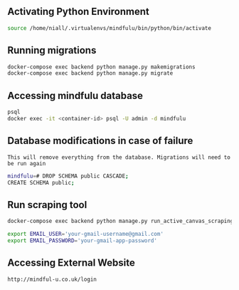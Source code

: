 ## Activating Python Environment
```sh 
source /home/niall/.virtualenvs/mindfulu/bin/python/bin/activate
```

## Running migrations
```sh 
docker-compose exec backend python manage.py makemigrations
docker-compose exec backend python manage.py migrate
```

## Accessing mindfulu database
```sh 
psql
docker exec -it <container-id> psql -U admin -d mindfulu
```

## Database modifications in case of failure
`This will remove everything from the database. Migrations will need to be run again`
```sh 
mindfulu=# DROP SCHEMA public CASCADE;
CREATE SCHEMA public;
```

## Run scraping tool

```sh
docker-compose exec backend python manage.py run_active_canvas_scraping```

export EMAIL_USER='your-gmail-username@gmail.com'
export EMAIL_PASSWORD='your-gmail-app-password'
```

## Accessing External Website

```sh
http://mindful-u.co.uk/login
```